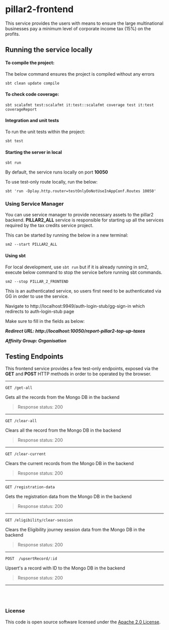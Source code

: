# pillar2-frontend

This service provides the users with means to ensure the large multinational businesses pay a minimum
level of corporate income tax (15%) on the profits.

## Running the service locally

#### To compile the project:
The below command ensures the project is compiled without any errors

`sbt clean update compile`

#### To check code coverage:

`sbt scalafmt test:scalafmt it:test::scalafmt coverage test it:test coverageReport`

#### Integration and unit tests

To run the unit tests within the project:

`sbt test`

#### Starting the server in local
`sbt run`

By default, the service runs locally on port **10050**

To use test-only route locally, run the below:

`sbt 'run -Dplay.http.router=testOnlyDoNotUseInAppConf.Routes 10050'`

### Using Service Manager

You can use service manager to provide necessary assets to the pillar2 backend.
**PILLAR2_ALL** service is responsible for starting up all the services required by the tax credits service project.

This can be started by running the below in a new terminal:

    sm2 --start PILLAR2_ALL

#### Using sbt

For local development, use `sbt run` but if it is already running in sm2, execute below command to stop the
service before running sbt commands.

    sm2 --stop PILLAR_2_FRONTEND

This is an authenticated service, so users first need to be authenticated via GG in order to use the service.

Navigate to http://localhost:9949/auth-login-stub/gg-sign-in which redirects to auth-login-stub page

Make sure to fill in the fields as below:

***Redirect URL: http://localhost:10050/report-pillar2-top-up-taxes***

***Affinity Group: Organisation***

## Testing Endpoints

This frontend service provides a few test-only endpoints, exposed via the **GET** and
**POST** HTTP methods in order to be operated by the browser.

---------------------

```GET /get-all```

Gets all the records from the Mongo DB in the backend

> Response status: 200

---------------------

```GET /clear-all```

Clears all the record from the Mongo DB in the backend

> Response status: 200

---------------------

```GET /clear-current```

Clears the current records from the Mongo DB in the backend

> Response status: 200

---------------------

```GET /registration-data```

Gets the registration data from the Mongo DB in the backend

> Response status: 200

---------------------

```GET /eligibility/clear-session```

Clears the Eligibility journey session data from the Mongo DB in the backend

> Response status: 200

---------------------

```POST  /upsertRecord/:id```

Upsert's a record with ID to the Mongo DB in the backend

> Response status: 200

---------------------
<br><br>

### License

This code is open source software licensed under the [Apache 2.0 License]("http://www.apache.org/licenses/LICENSE-2.0.html").